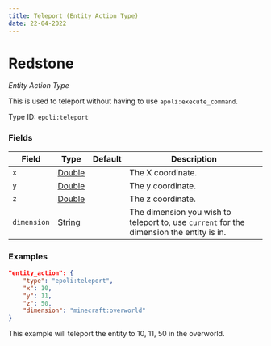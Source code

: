```yaml
---
title: Teleport (Entity Action Type)
date: 22-04-2022
---
```

# Redstone
_Entity Action Type_

This is used to teleport without having to use `apoli:execute_command`.

Type ID: `epoli:teleport`


### Fields
Field  | Type | Default | Description
-------|------|---------|-------------
`x` | [Double](double.md) |  | The X coordinate.
`y` | [Double](double.md) |  | The y coordinate.
`z` | [Double](double.md) |  | The z coordinate.
`dimension` | [String](string.md) |  | The dimension you wish to teleport to, use `current` for the dimension the entity is in.


### Examples

```json
"entity_action": {
	"type": "epoli:teleport",
	"x": 10,
    "y": 11,
    "z": 50,
    "dimension": "minecraft:overworld"
}
```
This example will teleport the entity to 10, 11, 50 in the overworld.
